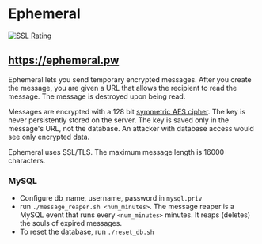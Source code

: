 Ephemeral
=========

[![SSL Rating](http://sslbadge.org/?domain=ephemeral.pw)](https://www.ssllabs.com/ssltest/analyze.html?d=ephemeral.pw)

## https://ephemeral.pw


Ephemeral lets you send temporary encrypted messages.  After you create the message, you are given a URL that allows the recipient to read the message.  The message is destroyed upon being read.


Messages are encrypted with a 128 bit [symmetric AES cipher](http://en.wikipedia.org/wiki/Advanced_Encryption_Standard).  The key is never persistently stored on the server.  The key is saved only in the message's URL, not the database.  An attacker with database access would see only encrypted data.

Ephemeral uses SSL/TLS.  The maximum message length is 16000 characters.

### MySQL

* Configure db_name, username, password in ```mysql.priv```
* run ```./message_reaper.sh <num_minutes>```.  The message reaper is a MySQL event that runs every ```<num_minutes>``` minutes.  It reaps (deletes) the souls of expired messages.
* To reset the database, run ```./reset_db.sh```
